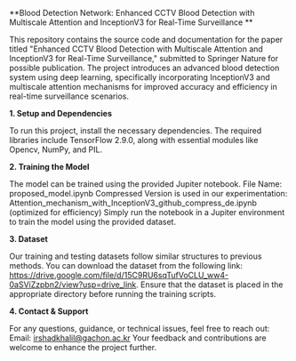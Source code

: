 **Blood Detection Network: Enhanced CCTV Blood Detection with Multiscale Attention and InceptionV3 for Real-Time Surveillance
**


This repository contains the source code and documentation for the paper titled "Enhanced CCTV Blood Detection with Multiscale Attention and InceptionV3 for Real-Time Surveillance," submitted to Springer Nature for possible publication. The project introduces an advanced blood detection system using deep learning, specifically incorporating InceptionV3 and multiscale attention mechanisms for improved accuracy and efficiency in real-time surveillance scenarios.


**1. Setup and Dependencies**



To run this project, install the necessary dependencies. The required libraries include TensorFlow 2.9.0, along with essential modules like Opencv, NumPy, and PIL.


**2. Training the Model**


The model can be trained using the provided Jupiter notebook. File Name: proposed_model.ipynb
Compressed Version is used in our experimentation: Attention_mechanism_with_InceptionV3_github_compress_de.ipynb (optimized for efficiency)
Simply run the notebook in a Jupiter environment to train the model using the provided dataset.



**3. Dataset**



Our training and testing datasets follow similar structures to previous methods. You can download the dataset from the following link:  https://drive.google.com/file/d/15C9RU6sqTufVoCLU_ww4-0aSViZzpbn2/view?usp=drive_link. Ensure that the dataset is placed in the appropriate directory before running the training scripts.



**4. Contact & Support**



For any questions, guidance, or technical issues, feel free to reach out: Email: irshadkhalil@gachon.ac.kr
Your feedback and contributions are welcome to enhance the project further.
